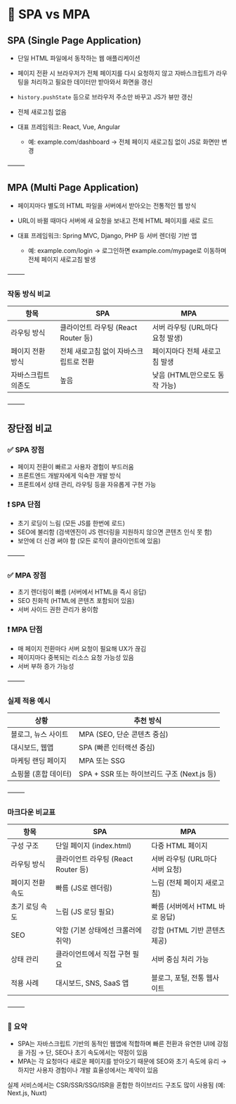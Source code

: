 # 🧩 SPA vs MPA

## SPA (Single Page Application)
- 단일 HTML 파일에서 동작하는 웹 애플리케이션
- 페이지 전환 시 브라우저가 전체 페이지를 다시 요청하지 않고 자바스크립트가 라우팅을 처리하고 필요한 데이터만 받아와서 화면을 갱신
- `history.pushState` 등으로 브라우저 주소만 바꾸고 JS가 뷰만 갱신  
- 전체 새로고침 없음
- 대표 프레임워크: React, Vue, Angular

  - 예: example.com/dashboard → 전체 페이지 새로고침 없이 JS로 화면만 변경

⸻

## MPA (Multi Page Application)
- 페이지마다 별도의 HTML 파일을 서버에서 받아오는 전통적인 웹 방식
- URL이 바뀔 때마다 서버에 새 요청을 보내고 전체 HTML 페이지를 새로 로드
- 대표 프레임워크: Spring MVC, Django, PHP 등 서버 렌더링 기반 앱

  - 예: example.com/login → 로그인하면 example.com/mypage로 이동하며 전체 페이지 새로고침 발생

⸻

### 작동 방식 비교

| 항목               | SPA                                       | MPA                                      |
|--------------------|--------------------------------------------|-------------------------------------------|
| 라우팅 방식        | 클라이언트 라우팅 (React Router 등)       | 서버 라우팅 (URL마다 요청 발생)           |
| 페이지 전환 방식   | 전체 새로고침 없이 자바스크립트로 전환     | 페이지마다 전체 새로고침 발생             |
| 자바스크립트 의존도 | 높음                                       | 낮음 (HTML만으로도 동작 가능)             |


⸻

## 장단점 비교

### ✅ SPA 장점
- 페이지 전환이 빠르고 사용자 경험이 부드러움
- 프론트엔드 개발자에게 익숙한 개발 방식
- 프론트에서 상태 관리, 라우팅 등을 자유롭게 구현 가능

### ❗ SPA 단점
- 초기 로딩이 느림 (모든 JS를 한번에 로드)
- SEO에 불리함 (검색엔진이 JS 렌더링을 지원하지 않으면 콘텐츠 인식 못 함)
- 보안에 더 신경 써야 함 (모든 로직이 클라이언트에 있음)

⸻

### ✅ MPA 장점
- 초기 렌더링이 빠름 (서버에서 HTML을 즉시 응답)
- SEO 친화적 (HTML에 콘텐츠 포함되어 있음)
- 서버 사이드 권한 관리가 용이함

### ❗ MPA 단점
- 매 페이지 전환마다 서버 요청이 필요해 UX가 끊김
- 페이지마다 중복되는 리소스 요청 가능성 있음
- 서버 부하 증가 가능성

⸻

### 실제 적용 예시

| 상황                     | 추천 방식                                      |
|--------------------------|------------------------------------------------|
| 블로그, 뉴스 사이트      | MPA (SEO, 단순 콘텐츠 중심)                   |
| 대시보드, 웹앱           | SPA (빠른 인터랙션 중심)                      |
| 마케팅 랜딩 페이지       | MPA 또는 SSG                                   |
| 쇼핑몰 (혼합 데이터)     | SPA + SSR 또는 하이브리드 구조 (Next.js 등)   |

⸻

### 마크다운 비교표

| 항목             | SPA                                     | MPA                                        |
|------------------|------------------------------------------|---------------------------------------------|
| 구성 구조        | 단일 페이지 (index.html)                | 다중 HTML 페이지                            |
| 라우팅 방식      | 클라이언트 라우팅 (React Router 등)     | 서버 라우팅 (URL마다 서버 요청)             |
| 페이지 전환 속도 | 빠름 (JS로 렌더링)                      | 느림 (전체 페이지 새로고침)                 |
| 초기 로딩 속도   | 느림 (JS 로딩 필요)                     | 빠름 (서버에서 HTML 바로 응답)              |
| SEO              | 약함 (기본 상태에선 크롤러에 취약)      | 강함 (HTML 기반 콘텐츠 제공)                |
| 상태 관리        | 클라이언트에서 직접 구현 필요            | 서버 중심 처리 가능                         |
| 적용 사례        | 대시보드, SNS, SaaS 앱                   | 블로그, 포털, 전통 웹사이트                 |


⸻

### 📝 요약
- SPA는 자바스크립트 기반의 동적인 웹앱에 적합하며 빠른 전환과 유연한 UI에 강점을 가짐
  → 단, SEO나 초기 속도에서는 약점이 있음
- MPA는 각 요청마다 새로운 페이지를 받아오기 때문에 SEO와 초기 속도에 유리
  → 하지만 사용자 경험이나 개발 효율성에서는 제약이 있음

실제 서비스에서는 CSR/SSR/SSG/ISR을 혼합한 하이브리드 구조도 많이 사용됨 (예: Next.js, Nuxt)
